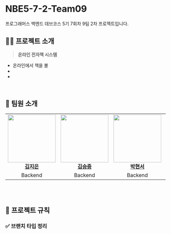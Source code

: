 # NBE5-7-2-Team09
프로그래머스 백엔드 데브코스 5기 7회차 9팀 2차 프로젝트입니다.


## 🙋‍♀️ **프로젝트 소개**
> **온라인 전자책 시스템**
- 온라인에서 책을 볼 
- 
- 

<br>

## 👯 **팀원 소개**

<table>
  <tr>
    <td align="center">
      <a href="https://github.com/iamjieunkim"><img src="https://avatars.githubusercontent.com/u/83564946?v=4" width="150px"/></a><br/>
      <a href="https://github.com/iamjieunkim"><b>김지은</b></a>
    </td>
    <td align="center">
      <a href="https://github.com/kimsj0970"><img src="https://avatars.githubusercontent.com/u/53886275?v=4" width="150px"/></a><br/>
      <a href="https://github.com/kimsj0970"><b>김승중</b></a>
    </td>
    <td align="center">
      <a href="https://github.com/hyunwestpark"><img src="https://avatars.githubusercontent.com/u/123967536?v=4" width="150px"/></a><br/>
      <a href="https://github.com/hyunwestpark"><b>박현서</b></a>
    </td>
    <td align="center">
      <a href="https://github.com/chw0912"><img src="https://avatars.githubusercontent.com/u/95081400?v=4" width="150px"/></a><br/>
      <a href="https://github.com/chw0912"><b>최희웅</b></a>
    </td>
    <td align="center">
      <a href="https://github.com/HwuanPage"><img src="https://avatars.githubusercontent.com/u/39082854?v=4" width="150px"/></a><br/>
      <a href="https://github.com/HwuanPage"><b>황성철</b></a>
    </td>
  </tr>
  <tr>
    <td align="center">Backend</td>
    <td align="center">Backend</td>
    <td align="center">Backend</td>
    <td align="center">Backend</td>
    <td align="center">Backend</td>
  </tr>
</table>

<br>
<br>

## 📏 **프로젝트 규칙**

### ✅ 브랜치 타입 정리

